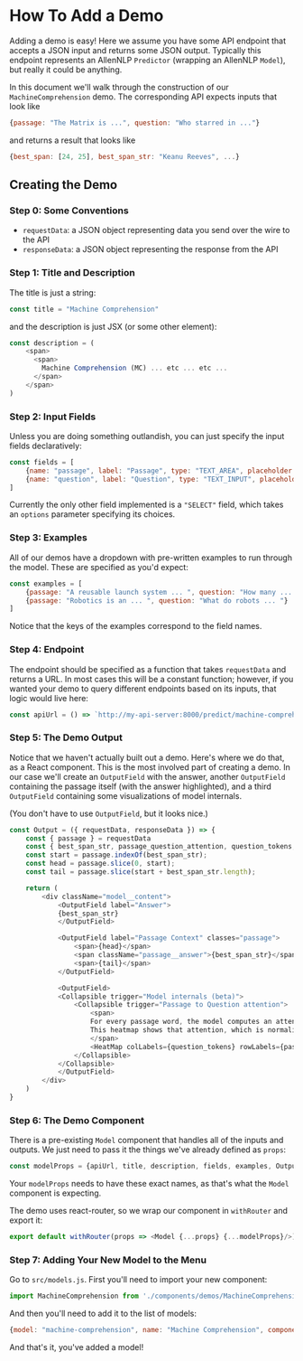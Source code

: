 # How To Add a Demo

Adding a demo is easy!
Here we assume you have some API endpoint that accepts a JSON input
and returns some JSON output. Typically this endpoint represents
an AllenNLP `Predictor` (wrapping an AllenNLP `Model`), but really
it could be anything.

In this document we'll walk through the construction of our `MachineComprehension` demo.
The corresponding API expects inputs that look like

```js
{passage: "The Matrix is ...", question: "Who starred in ..."}
```

and returns a result that looks like

```js
{best_span: [24, 25], best_span_str: "Keanu Reeves", ...}
```

## Creating the Demo

### Step 0: Some Conventions

* `requestData`: a JSON object representing data you send over the wire to the API
* `responseData`: a JSON object representing the response from the API

### Step 1: Title and Description

The title is just a string:

```js
const title = "Machine Comprehension"
```

and the description is just JSX (or some other element):

```js
const description = (
    <span>
      <span>
        Machine Comprehension (MC) ... etc ... etc ...
      </span>
    </span>
)
```

### Step 2: Input Fields

Unless you are doing something outlandish, you can just specify the input fields declaratively:

```js
const fields = [
    {name: "passage", label: "Passage", type: "TEXT_AREA", placeholder: `"Saturn is ... "`}
    {name: "question", label: "Question", type: "TEXT_INPUT", placeholder: `"What does ... "`}
]
```

Currently the only other field implemented is a `"SELECT"` field,
which takes an `options` parameter specifying its choices.

### Step 3: Examples

All of our demos have a dropdown with pre-written examples to run through the model.
These are specified as you'd expect:

```js
const examples = [
    {passage: "A reusable launch system ... ", question: "How many ... "},
    {passage: "Robotics is an ... ", question: "What do robots ... "}
]
```

Notice that the keys of the examples correspond to the field names.

### Step 4: Endpoint

The endpoint should be specified as a function that takes `requestData` and returns a URL.
In most cases this will be a constant function; however, if you wanted your demo to query different endpoints
based on its inputs, that logic would live here:

```js
const apiUrl = () => `http://my-api-server:8000/predict/machine-comprehension`
```

### Step 5: The Demo Output

Notice that we haven't actually built out a demo. Here's where we do that, as a React component.
This is the most involved part of creating a demo.
In our case we'll create an `OutputField` with the answer,
another `OutputField` containing the passage itself (with the answer highlighted),
and a third `OutputField` containing some visualizations of model internals.

(You don't have to use `OutputField`, but it looks nice.)

```js
const Output = ({ requestData, responseData }) => {
    const { passage } = requestData
    const { best_span_str, passage_question_attention, question_tokens, passage_tokens } = responseData
    const start = passage.indexOf(best_span_str);
    const head = passage.slice(0, start);
    const tail = passage.slice(start + best_span_str.length);

    return (
        <div className="model__content">
            <OutputField label="Answer">
            {best_span_str}
            </OutputField>

            <OutputField label="Passage Context" classes="passage">
                <span>{head}</span>
                <span className="passage__answer">{best_span_str}</span>
                <span>{tail}</span>
            </OutputField>

            <OutputField>
            <Collapsible trigger="Model internals (beta)">
                <Collapsible trigger="Passage to Question attention">
                    <span>
                    For every passage word, the model computes an attention over the question words.
                    This heatmap shows that attention, which is normalized for every row in the matrix.
                    </span>
                    <HeatMap colLabels={question_tokens} rowLabels={passage_tokens} data={passage_question_attention} />
                </Collapsible>
            </Collapsible>
            </OutputField>
        </div>
    )
}
```

### Step 6: The Demo Component

There is a pre-existing `Model` component that handles all of the inputs and outputs.
We just need to pass it the things we've already defined as `props`:

```js
const modelProps = {apiUrl, title, description, fields, examples, Output}
```

Your `modelProps` needs to have these exact names, as that's what the `Model` component is expecting.

The demo uses react-router, so we wrap our component in `withRouter` and export it:

```js
export default withRouter(props => <Model {...props} {...modelProps}/>)
```

### Step 7: Adding Your New Model to the Menu

Go to `src/models.js`. First you'll need to import your new component:

```js
import MachineComprehension from './components/demos/MachineComprehension';
```

And then you'll need to add it to the list of models:

```js
{model: "machine-comprehension", name: "Machine Comprehension", component: MachineComprehension}
```

And that's it, you've added a model!
